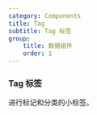 ```yaml
---
category: Components
title: Tag
subtitle: Tag 标签
group:
    title: 数据组件
    order: 1
---
```


### Tag 标签

进行标记和分类的小标签。
